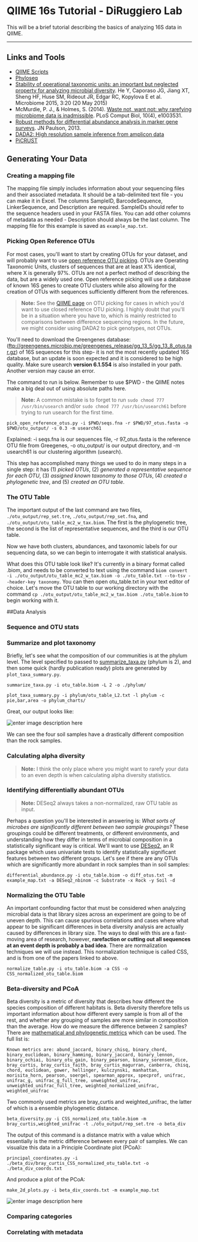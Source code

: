 QIIME 16s Tutorial - DiRuggiero Lab
===================

This will be a brief tutorial describing the basics of analyzing 16S data in QIIME.

----------

## Links and Tools
 - [QIIME Scripts](http://qiime.org/scripts/)
 - [Phyloseq](https://joey711.github.io/phyloseq/)
 - [Stability of operational taxonomic units: an important but neglected property for analyzing microbial diversity](http://www.microbiomejournal.com/content/3/1/20). He Y, Caporaso JG, Jiang XT, Sheng HF, Huse SM, Rideout JR, Edgar RC, Kopylova E et al. Microbiome 2015, 3:20 (20 May 2015)
 - McMurdie, P. J., & Holmes, S. (2014). [Waste not, want not: why rarefying microbiome data is inadmissible](http://journals.plos.org/ploscompbiol/article?id=10.1371/journal.pcbi.1003531). PLoS Comput Biol, 10(4), e1003531.
 - [Robust methods for differential abundance analysis in marker gene surveys](http://www.ncbi.nlm.nih.gov/pmc/articles/PMC4010126/). JN Paulson, 2013.
 - [DADA2: High resolution sample inference from amplicon data](http://biorxiv.org/content/early/2015/08/06/024034)
 - [PiCRUST](http://picrust.github.io/picrust/)

## Generating Your Data

### Creating a mapping file

The mapping file simply includes information about your sequencing files and their associated metadata. It should be a tab-delimited text file - you can make it in Excel.
The columns SampleID, BarcodeSequence, LinkerSequence, and Description are required. SampleIDs should refer to the sequence headers used in your FASTA files. You can add other columns of metadata as needed - Description should always be the last column. The mapping file for this example is saved as `example_map.txt`.

### Picking Open Reference OTUs

For most cases, you'll want to start by creating OTUs for your dataset, and will probably want to use [open reference OTU picking](http://qiime.org/scripts/pick_open_reference_otus.html). OTUs are Operating Taxonomic Units, clusters of sequences that are at least X% identical, where X is generally 97%. OTUs are not a perfect method of describing the data, but are a widely used one. Open reference picking will use a database of known 16S genes to create OTU clusters while also allowing for the creation of OTUs with sequences sufficiently different from the references.
 
> **Note:** See the [QIIME page](http://qiime.org/tutorials/otu_picking.html) on OTU picking for cases in which you'd want to use closed reference OTU picking. I highly doubt that you'll be in a situation where you have to, which is mainly restricted to comparisons between difference sequencing regions. In the future, we might consider using DADA2 to pick genotypes, not OTUs.
> 

You'll need to download the Greengenes database: (ftp://greengenes.microbio.me/greengenes_release/gg_13_5/gg_13_8_otus.tar.gz) of 16S sequences for this step- it is not the most recently updated 16S database, but an update is soon expected and it is considered to be high quality. Make sure usearch **version 6.1.554** is also installed in your path. Another version may cause an error.

The command to run is below. Remember to use \$PWD - the QIIME notes make a big deal out of using absolute paths here. 
> **Note:** A common mistake is to forget to run `sudo chmod 777 /usr/bin/usearch` and/or `sudo chmod 777 /usr/bin/usearch61` before trying to run usearch for the first time.
> 
```
pick_open_reference_otus.py -i $PWD/seqs.fna -r $PWD/97_otus.fasta -o $PWD/otu_output/ -s 0.3 -m usearch61
```

Explained: -i seqs.fna is our sequences file, -r 97_otus.fasta is the reference OTU file from Greegenes, -o otu_output/ is our output directory, and -m usearch61 is our clustering algorithm (usearch).

This step has accomplished many things we used to do in many steps in a single step: it has (1) *picked OTUs*, (2) *generated a representative sequence for each OTU*, (3) *assigned known taxonomy to those OTUs*, (4) *created a phylogenetic tree*, and (5) *created an OTU table*.

### The OTU Table

The important output of the last command are two files, `./otu_output/rep_set.tre`, `./otu_output/rep_set.fna`, and `./otu_output/otu_table_mc2_w_tax.biom`. The first is the phylogenetic tree, the second is the list of representative sequences, and the third is our OTU table.

Now we have both clusters, abundances, and taxonomic labels for our sequencing data, so we can begin to interrogate it with statistical analysis. 

What does this OTU table look like? It's currently in a binary format called .biom, and needs to be converted to text using the command `biom convert -i ./otu_output/otu_table_mc2_w_tax.biom -o ./otu_table.txt --to-tsv --header-key taxonomy`. You can then open otu_table.txt in your text editor of choice.
Let's move the OTU table to our working directory with the command `cp ./otu_output/otu_table_mc2_w_tax.biom ./otu_table.biom` to begin working with it.

##Data Analysis

### Sequence and OTU stats

### Summarize and plot taxonomy

Briefly, let's see what the composition of our communities is at the phylum level. The level specified to passed to [summarize_taxa.py](http://qiime.org/scripts/summarize_taxa.html) (phylum is 2), and then some quick (hardly publication ready) plots are generated by `plot_taxa_summary.py`.

```
summarize_taxa.py -i otu_table.biom -L 2 -o ./phylum/
```

```
plot_taxa_summary.py -i phylum/otu_table_L2.txt -l phylum -c pie,bar,area -o phylum_charts/
```

Great, our output looks like:

![enter image description here](http://i.imgur.com/q6hs8Zf.png)

We can see the four soil samples have a drastically different composition than the rock samples. 

### Calculating alpha diversity


> **Note:** I think the only place where you might want to rarefy your data to an even depth is when calculating alpha diversity statistics. 

### Identifying differentially abundant OTUs

> **Note:** DESeq2 always takes a non-normalized, raw OTU table as input.
>

Perhaps a question you'll be interested in answering is: *What sorts of microbes are significantly different between two sample groupings?* These groupings could be different treatments, or different environments, and understanding how they differ in terms of microbial composition in a statistically significant way is critical. 
We'll want to use [DESeq2](http://qiime.org/scripts/differential_abundance.html), an R package which uses univariate tests to identify statistically significant features between two different groups. Let's see if there are any OTUs which are significantly more abundant in rock samples than in soil samples:

```
differential_abundance.py -i otu_table.biom -o diff_otus.txt -m example_map.txt -a DESeq2_nbinom -c Substrate -x Rock -y Soil -d
```


### Normalizing the OTU Table

An important confounding factor that must be considered when analyzing microbial data is that library sizes across an experiment are going to be of uneven depth. This can cause spurious correlations and cases where what appear to be significant differences in beta diversity analysis are actually caused by differences in library size.
The ways to deal with this are a fast-moving area of research, however, **rarefaction or cutting out all sequences at an event depth is probably a bad idea**. There are normalization techniques we will use instead. This normalization technique is called CSS, and is from one of the papers linked to above. 
```
normalize_table.py -i otu_table.biom -a CSS -o CSS_normalized_otu_table.biom
```

### Beta-diversity and PCoA

Beta diversity is a metric of diversity that describes how different the species composition of different habitats is. Beta diversity therefore tells us important information about how different every sample is from all of the rest, and whether any grouping of samples are more similar in composition than the average. 
How do we measure the difference between 2 samples? There are [mathematical and phylogenetic metrics](http://qiime.org/scripts/beta_diversity.html) which can be used. The full list is: 
```
Known metrics are: abund_jaccard, binary_chisq, binary_chord, binary_euclidean, binary_hamming, binary_jaccard, binary_lennon, binary_ochiai, binary_otu_gain, binary_pearson, binary_sorensen_dice, bray_curtis, bray_curtis_faith, bray_curtis_magurran, canberra, chisq, chord, euclidean, gower, hellinger, kulczynski, manhattan, morisita_horn, pearson, soergel, spearman_approx, specprof, unifrac, unifrac_g, unifrac_g_full_tree, unweighted_unifrac, unweighted_unifrac_full_tree, weighted_normalized_unifrac, weighted_unifrac
```

Two commonly used metrics are bray_curtis and weighted_unifrac, the latter of which is a ensemble phylogenetic distance. 
```
beta_diversity.py -i CSS_normalized_otu_table.biom -m bray_curtis,weighted_unifrac -t ./otu_output/rep_set.tre -o beta_div
```

The output of this command is a distance matrix with a value which essentially is the metric difference between every pair of samples. We can visualize this data in a Principle Coordinate plot (PCoA): 

```
principal_coordinates.py -i ./beta_div/bray_curtis_CSS_normalized_otu_table.txt -o ./beta_div_coords.txt
```
And produce a plot of the PCoA:
```
make_2d_plots.py -i beta_div_coords.txt -m example_map.txt
```
![enter image description here](http://i.imgur.com/lHsqtMd.png)

### Comparing categories

### Correlating with metadata





